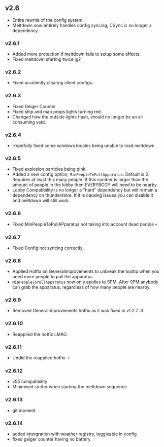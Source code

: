 ## v2.6
- Entire rewrite of the config system.
- Meltdown now entirely handles config syncing, CSync is no longer a dependency.

### v2.6.1
- Added more protection if meltdown fails to setup some effects.
- Fixed meltdown starting twice ig?

### v2.6.2
- Fixed accidently clearing client configs.

### v2.6.3
- Fixed Geiger Counter
- Fixed ship and map props lights turning red.
- Changed how the outside lights flash, should no longer be an all consuming void. 

### v2.6.4
- Hopefully fixed some windows locales being unable to load meltdown.

### v2.6.5
- Fixed explosion particles being pink.
- Added a new config option, `MinPeopleToPullApparatus`. Default is 2. Requires at least this many people. If this number is larger than the amount of people in the lobby then EVERYBODY will need to be nearby.
- Lobby Compatibility is no longer a "hard" dependency but will remain a dependency on thunderstore. If it is causing issues you can disable it and meltdown will still work.

### v2.6.6
- Fixed MinPeopleToPullAPparatus not taking into account dead people :skull:

### v2.6.7
- Fixed Config not syncing correctly.

### v2.6.8
- Applied Hotfix on GeneralImprovements to unbreak the tooltip when you need more people to pull the apparatus.
- `MinPeopleToPullApparatus` now only applies to 9PM. After 9PM anybody can grab the apparatus, regardless of how many people are nearby.

### v2.6.9
- Removed GeneralImprovements hotfix as it was fixed in v1.2.7 :3

### v2.6.10
- Reapplied the hotfix LMAO.

### v2.6.11
- Undid the reapplied hotfix. :skull:

### v2.6.12
- v55 compatibility
- Minimised stutter when starting the meltdown sequence.

### v2.6.13
- git moment

### v2.6.14
- added intergration with weather registry, toggleable in config
- fixed geiger counter having no battery
